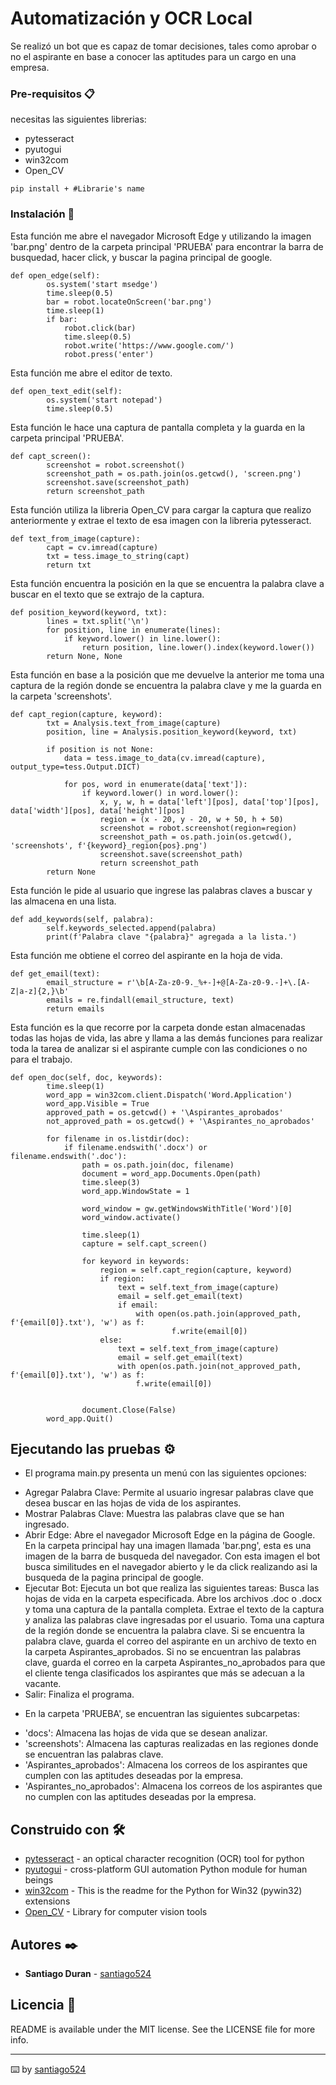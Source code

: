 # Automatización y OCR Local

Se realizó un bot que es capaz de tomar decisiones, tales como aprobar o no el aspirante en base a conocer las aptitudes para un cargo en una empresa.   

### Pre-requisitos 📋

necesitas las siguientes librerias:
- pytesseract
- pyutogui
- win32com
- Open_CV

```
pip install + #Librarie's name
```

### Instalación 🔧

Esta función me abre el navegador Microsoft Edge y utilizando la imagen 'bar.png' dentro de la carpeta principal 'PRUEBA' para encontrar la barra de busquedad, hacer click, y buscar la pagina principal de google.

```
def open_edge(self):
        os.system('start msedge')
        time.sleep(0.5)
        bar = robot.locateOnScreen('bar.png')
        time.sleep(1)
        if bar:
            robot.click(bar)
            time.sleep(0.5)
            robot.write('https://www.google.com/')
            robot.press('enter')
```

Esta función me abre el editor de texto.
```
def open_text_edit(self):
        os.system('start notepad')
        time.sleep(0.5)
```

Esta función le hace una captura de pantalla completa y la guarda en la carpeta principal 'PRUEBA'.
```
def capt_screen():
        screenshot = robot.screenshot()
        screenshot_path = os.path.join(os.getcwd(), 'screen.png')
        screenshot.save(screenshot_path)
        return screenshot_path
```

Esta función utiliza la libreria Open_CV para cargar la captura que realizo anteriormente y extrae el texto de esa imagen con la libreria pytesseract.
```
def text_from_image(capture):
        capt = cv.imread(capture)
        txt = tess.image_to_string(capt)
        return txt
```

Esta función encuentra la posición en la que se encuentra la palabra clave a buscar en el texto que se extrajo de la captura.
```
def position_keyword(keyword, txt):
        lines = txt.split('\n')
        for position, line in enumerate(lines):
            if keyword.lower() in line.lower():
                return position, line.lower().index(keyword.lower())
        return None, None
```

Esta función en base a la posición que me devuelve la anterior me toma una captura de la región donde se encuentra la palabra clave y me la guarda en la carpeta 'screenshots'.
```
def capt_region(capture, keyword):
        txt = Analysis.text_from_image(capture)
        position, line = Analysis.position_keyword(keyword, txt)

        if position is not None:
            data = tess.image_to_data(cv.imread(capture), output_type=tess.Output.DICT)

            for pos, word in enumerate(data['text']):
                if keyword.lower() in word.lower():
                    x, y, w, h = data['left'][pos], data['top'][pos], data['width'][pos], data['height'][pos]
                    region = (x - 20, y - 20, w + 50, h + 50)
                    screenshot = robot.screenshot(region=region)
                    screenshot_path = os.path.join(os.getcwd(), 'screenshots', f'{keyword}_region{pos}.png')
                    screenshot.save(screenshot_path)
                    return screenshot_path
        return None
```

Esta función le pide al usuario que ingrese las palabras claves a buscar y las almacena en una lista.
```
def add_keywords(self, palabra):
        self.keywords_selected.append(palabra)
        print(f'Palabra clave "{palabra}" agregada a la lista.')
```

Esta función me obtiene el correo del aspirante en la hoja de vida.
```
def get_email(text):
        email_structure = r'\b[A-Za-z0-9._%+-]+@[A-Za-z0-9.-]+\.[A-Z|a-z]{2,}\b'
        emails = re.findall(email_structure, text)
        return emails
```

Esta función es la que recorre por la carpeta donde estan almacenadas todas las hojas de vida, las abre y llama a las demás funciones para realizar toda la tarea de analizar si el aspirante cumple con las condiciones o no para el trabajo.
```
def open_doc(self, doc, keywords):
        time.sleep(1)
        word_app = win32com.client.Dispatch('Word.Application')
        word_app.Visible = True
        approved_path = os.getcwd() + '\Aspirantes_aprobados' 
        not_approved_path = os.getcwd() + '\Aspirantes_no_aprobados'

        for filename in os.listdir(doc):
            if filename.endswith('.docx') or filename.endswith('.doc'):
                path = os.path.join(doc, filename)
                document = word_app.Documents.Open(path)
                time.sleep(3)
                word_app.WindowState = 1

                word_window = gw.getWindowsWithTitle('Word')[0]
                word_window.activate()

                time.sleep(1)
                capture = self.capt_screen()

                for keyword in keywords:
                    region = self.capt_region(capture, keyword)
                    if region:
                        text = self.text_from_image(capture)
                        email = self.get_email(text)
                        if email:
                            with open(os.path.join(approved_path, f'{email[0]}.txt'), 'w') as f:
                                    f.write(email[0])
                    else:
                        text = self.text_from_image(capture)
                        email = self.get_email(text)
                        with open(os.path.join(not_approved_path, f'{email[0]}.txt'), 'w') as f:
                            f.write(email[0]) 


                document.Close(False)
        word_app.Quit()

```

## Ejecutando las pruebas ⚙️

* El programa main.py presenta un menú con las siguientes opciones:

- Agregar Palabra Clave: Permite al usuario ingresar palabras clave que desea buscar en las hojas de vida de los aspirantes.
- Mostrar Palabras Clave: Muestra las palabras clave que se han ingresado.
- Abrir Edge: Abre el navegador Microsoft Edge en la página de Google.
    En la carpeta principal hay una imagen llamada 'bar.png', esta es una imagen de la barra de busqueda del navegador. Con esta imagen el bot busca similitudes en el navegador abierto y le da click realizando asi la busqueda de la pagina principal de google.
- Ejecutar Bot: Ejecuta un bot que realiza las siguientes tareas:
    Busca las hojas de vida en la carpeta especificada.
    Abre los archivos .doc o .docx y toma una captura de la pantalla completa.
    Extrae el texto de la captura y analiza las palabras clave ingresadas por el usuario.
    Toma una captura de la región donde se encuentra la palabra clave.
    Si se encuentra la palabra clave, guarda el correo del aspirante en un archivo de texto en la carpeta Aspirantes_aprobados. Si no se encuentran las palabras clave, guarda el correo en la carpeta Aspirantes_no_aprobados para que el cliente tenga clasificados los aspirantes que más se adecuan a la vacante.
- Salir: Finaliza el programa.


* En la carpeta 'PRUEBA', se encuentran las siguientes subcarpetas:

- 'docs': Almacena las hojas de vida que se desean analizar.
- 'screenshots': Almacena las capturas realizadas en las regiones donde se encuentran las palabras clave.
- 'Aspirantes_aprobados': Almacena los correos de los aspirantes que cumplen con las aptitudes deseadas por la empresa.
- 'Aspirantes_no_aprobados': Almacena los correos de los aspirantes que no cumplen con las aptitudes deseadas por la empresa.


## Construido con 🛠️

* [pytesseract](https://pypi.org/project/pytesseract/) - an optical character recognition (OCR) tool for python
* [pyutogui](https://pypi.org/project/PyAutoGUI/) - cross-platform GUI automation Python module for human beings
* [win32com](https://pypi.org/project/pywin32/) - This is the readme for the Python for Win32 (pywin32) extensions
* [Open_CV](https://pypi.org/project/opencv-python/) - Library for computer vision tools

## Autores ✒️

* **Santiago Duran** - [santiago524](https://github.com/santiago524)

## Licencia 📄

README is available under the MIT license. See the LICENSE file for more info.

---
⌨️ by [santiago524](https://github.com/santiago524)
